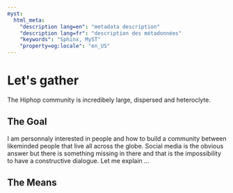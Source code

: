 ```yaml
---
myst:
  html_meta:
    "description lang=en": "metadata description"
    "description lang=fr": "description des métadonnées"
    "keywords": "Sphinx, MyST"
    "property=og:locale": "en_US"
---
```


# Let's gather

The Hiphop community is incredibely large, dispersed and heteroclyte.

## The Goal

I am personnaly interested in people and how to build a community between likeminded people that live all across the globe. Social media is the obvious answer but there is something missing in there and that is the impossibility to have a constructive dialogue. Let me explain ... 

## The Means